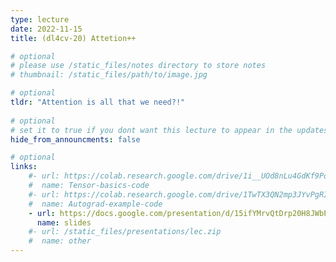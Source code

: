 ```yaml
---
type: lecture
date: 2022-11-15
title: (dl4cv-20) Attetion++

# optional
# please use /static_files/notes directory to store notes
# thumbnail: /static_files/path/to/image.jpg 

# optional
tldr: "Attention is all that we need?!"
  
# optional
# set it to true if you dont want this lecture to appear in the updates section
hide_from_announcments: false

# optional
links: 
    #- url: https://colab.research.google.com/drive/1i__UOd8nLu4GdKf9PoT_w3ORVvGcgQAq?usp=sharing
    #  name: Tensor-basics-code
    #- url: https://colab.research.google.com/drive/1TwTX3QN2mp3JYvPgRIpUzkiHjKOA0aM_?usp=sharing
    #  name: Autograd-example-code
    - url: https://docs.google.com/presentation/d/15ifYMrvQtDrp20H8JWbP94Tifh8OWHlxXt1hiGfpyh0/edit?usp=sharing
      name: slides
    #- url: /static_files/presentations/lec.zip
    #  name: other
---
```


